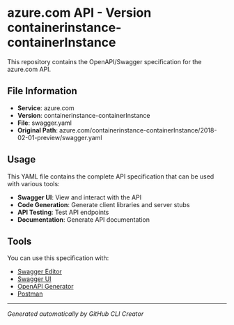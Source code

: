 # azure.com API - Version containerinstance-containerInstance

This repository contains the OpenAPI/Swagger specification for the azure.com API.

## File Information

- **Service**: azure.com
- **Version**: containerinstance-containerInstance
- **File**: swagger.yaml
- **Original Path**: azure.com/containerinstance-containerInstance/2018-02-01-preview/swagger.yaml

## Usage

This YAML file contains the complete API specification that can be used with various tools:

- **Swagger UI**: View and interact with the API
- **Code Generation**: Generate client libraries and server stubs
- **API Testing**: Test API endpoints
- **Documentation**: Generate API documentation

## Tools

You can use this specification with:

- [Swagger Editor](https://editor.swagger.io/)
- [Swagger UI](https://swagger.io/tools/swagger-ui/)
- [OpenAPI Generator](https://openapi-generator.tech/)
- [Postman](https://www.postman.com/)

---

*Generated automatically by GitHub CLI Creator*
